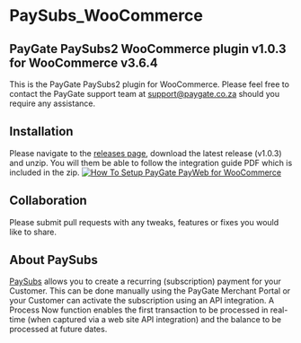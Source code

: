 # PaySubs_WooCommerce
## PayGate PaySubs2 WooCommerce plugin v1.0.3 for WooCommerce v3.6.4

This is the PayGate PaySubs2 plugin for WooCommerce. Please feel free to contact the PayGate support team at support@paygate.co.za should you require any assistance.

## Installation
Please navigate to the [releases page](https://github.com/PayGate/PaySubs2_WooCommerce/releases), download the latest release (v1.0.3) and unzip. You will them be able to follow the integration guide PDF which is included in the zip.
[![How To Setup PayGate PayWeb for WooCommerce](https://www.appinlet.com/wp-content/uploads/2019/04/WooCommerce-PaySubs2-Integration.jpg)](https://www.youtube.com/watch?v=Ko5eessWrWU "How To Setup PayGate PaySubs2 for WooCommerce")

## Collaboration

Please submit pull requests with any tweaks, features or fixes you would like to share.

## About PaySubs

[PaySubs](https://www.paygate.co.za/paygate-products/paysubs/) allows you to create a recurring (subscription) payment for your Customer. This can be done manually using the PayGate Merchant Portal or your Customer can activate the subscription using an API integration. A Process Now function enables the first transaction to be processed in real-time (when captured via a web site API integration) and the balance to be processed at future dates.
